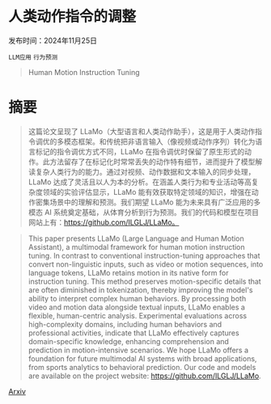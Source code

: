 # 人类动作指令的调整

发布时间：2024年11月25日

`LLM应用` `行为预测`

> Human Motion Instruction Tuning

# 摘要

> 这篇论文呈现了 LLaMo（大型语言和人类动作助手），这是用于人类动作指令调优的多模态框架。和传统把非语言输入（像视频或动作序列）转化为语言标记的指令调优方式不同，LLaMo 在指令调优时保留了原生形式的动作。此方法留存了在标记化时常常丢失的动作特有细节，进而提升了模型解读复杂人类行为的能力。通过对视频、动作数据和文本输入的同步处理，LLaMo 达成了灵活且以人为本的分析。在涵盖人类行为和专业活动等高复杂度领域的实验评估显示，LLaMo 能有效获取特定领域的知识，增强在动作密集场景中的理解和预测。我们期望 LLaMo 能为未来具有广泛应用的多模态 AI 系统奠定基础，从体育分析到行为预测。我们的代码和模型在项目网站上有：https://github.com/ILGLJ/LLaMo。

> This paper presents LLaMo (Large Language and Human Motion Assistant), a multimodal framework for human motion instruction tuning. In contrast to conventional instruction-tuning approaches that convert non-linguistic inputs, such as video or motion sequences, into language tokens, LLaMo retains motion in its native form for instruction tuning. This method preserves motion-specific details that are often diminished in tokenization, thereby improving the model's ability to interpret complex human behaviors. By processing both video and motion data alongside textual inputs, LLaMo enables a flexible, human-centric analysis. Experimental evaluations across high-complexity domains, including human behaviors and professional activities, indicate that LLaMo effectively captures domain-specific knowledge, enhancing comprehension and prediction in motion-intensive scenarios. We hope LLaMo offers a foundation for future multimodal AI systems with broad applications, from sports analytics to behavioral prediction. Our code and models are available on the project website: https://github.com/ILGLJ/LLaMo.

[Arxiv](https://arxiv.org/abs/2411.16805)